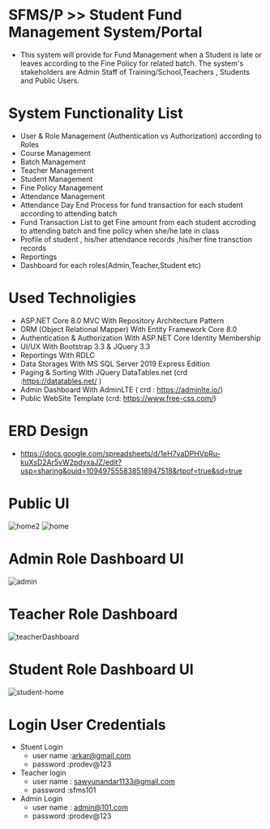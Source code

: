 # SFMS/P >> Student Fund Management System/Portal
- This system will provide for Fund Management when a Student is late or leaves according to the Fine Policy for related batch.
The system's stakeholders are Admin Staff of Training/School,Teachers , Students and Public Users.
# System Functionality List
- User & Role Management (Authentication vs Authorization) according to Roles
- Course Management
- Batch Management 
- Teacher Management
- Student Management
- Fine Policy Management
- Attendance Management 
- Attendance Day End Process for fund transaction for each student according to attending batch
- Fund Transaction List to get Fine amount from each student accroding to attending batch and fine policy when she/he late in class
- Profile of student , his/her attendance records ,his/her fine transction records 
- Reportings
- Dashboard for each roles(Admin,Teacher,Student etc)
# Used Technoligies
- ASP.NET Core 8.0 MVC With Repository Architecture Pattern 
- ORM (Object Relational Mapper) With Entity Framework Core 8.0
- Authentication & Authorization With ASP.NET Core Identity Membership 
- UI/UX With Bootstrap 3.3 & JQuery 3.3
- Reportings With RDLC  
- Data Storages With MS SQL Server 2019 Express Edition
- Paging & Sorting With JQuery DataTables.net (crd :https://datatables.net/ )
- Admin Dashboard With AdminLTE ( crd : https://adminlte.io/)
- Public WebSite Template (crd: https://www.free-css.com/)
# ERD Design 
- https://docs.google.com/spreadsheets/d/1eH7vaDPHVpRu-kuXsD2Ar5vW2pdyxaJZ/edit?usp=sharing&ouid=109497555838518947518&rtpof=true&sd=true
# Public UI
![home2](https://github.com/mrkyaing/ASP.NETCORE-PRACTICE/assets/9696016/ad1aee09-d73b-4b66-993a-a3c27478ed73)
![home](https://github.com/mrkyaing/ASP.NETCORE-PRACTICE/assets/9696016/5121126b-b767-4c13-8424-1ed1cb9db461)
# Admin Role Dashboard UI
![admin](https://github.com/mrkyaing/ASP.NETCORE-PRACTICE/assets/9696016/eba6f75b-6c10-4cbc-89f9-f96b89776f8e)
# Teacher Role Dashboard
![teacherDashboard](https://user-images.githubusercontent.com/9696016/235756798-a159010b-4988-417f-b716-7ad295ded60a.png)
# Student Role Dashboard UI
![student-home](https://github.com/mrkyaing/ASP.NETCORE-PRACTICE/assets/9696016/dbc0073b-9fbe-41be-a12d-da1f7d28e96a)
# Login User Credentials
- Stuent Login
  - user name :arkar@gmail.com
  - password :prodev@123
- Teacher login 
  - user name : sawyunandar1133@gmail.com
  - password   :sfms101
- Admin Login 
  - user name : admin@101.com
  - password  :prodev@123


